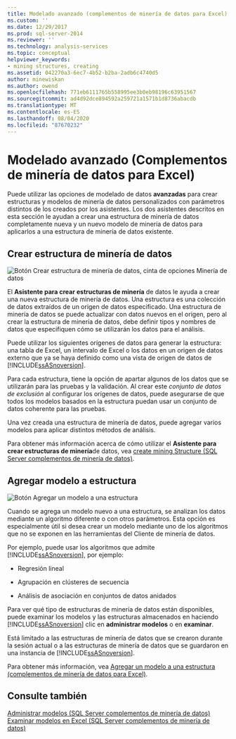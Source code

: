 ```yaml
---
title: Modelado avanzado (complementos de minería de datos para Excel) | Microsoft Docs
ms.custom: ''
ms.date: 12/29/2017
ms.prod: sql-server-2014
ms.reviewer: ''
ms.technology: analysis-services
ms.topic: conceptual
helpviewer_keywords:
- mining structures, creating
ms.assetid: 042270a3-6ec7-4b52-b2ba-2adb6c4740d5
author: minewiskan
ms.author: owend
ms.openlocfilehash: 771eb6111765b558995ee3b0eb98196c63951567
ms.sourcegitcommit: ad4d92dce894592a259721a1571b1d8736abacdb
ms.translationtype: MT
ms.contentlocale: es-ES
ms.lasthandoff: 08/04/2020
ms.locfileid: "87670232"
---
```

# <a name="advanced-modeling-data-mining-add-ins-for-excel"></a>Modelado avanzado (Complementos de minería de datos para Excel)
  Puede utilizar las opciones de modelado de datos **avanzadas** para crear estructuras y modelos de minería de datos personalizados con parámetros distintos de los creados por los asistentes. Los dos asistentes descritos en esta sección le ayudan a crear una estructura de minería de datos completamente nueva y un nuevo modelo de minería de datos para aplicarlos a una estructura de minería de datos existente.  
  
## <a name="create-mining-structure"></a>Crear estructura de minería de datos  
 ![Botón Crear estructura de minería de datos, cinta de opciones Minería de datos](media/dmc-createstruct.gif "Botón Crear estructura de minería de datos, cinta de opciones Minería de datos")  
  
 El **Asistente para crear estructuras de minería** de datos le ayuda a crear una nueva estructura de minería de datos. Una estructura es una colección de datos extraídos de un origen de datos especificado.  Una estructura de minería de datos se puede actualizar con datos nuevos en el origen, pero al crear la estructura de minería de datos, debe definir tipos y nombres de datos que especifiquen cómo se utilizarán los datos para el análisis.  
  
 Puede utilizar los siguientes orígenes de datos para generar la estructura: una tabla de Excel, un intervalo de Excel o los datos en un origen de datos externo que ya se haya definido como una vista de origen de datos de [!INCLUDE[ssASnoversion](../includes/ssasnoversion-md.md)].  
  
 Para cada estructura, tiene la opción de apartar algunos de los datos que se utilizarán para las pruebas y la validación. Al crear este *conjunto de datos de exclusión* al configurar los orígenes de datos, puede asegurarse de que todos los modelos basados en la estructura puedan usar un conjunto de datos coherente para las pruebas.  
  
 Una vez creada una estructura de minería de datos, puede agregar varios modelos para aplicar distintos métodos de análisis.  
  
 Para obtener más información acerca de cómo utilizar el **Asistente para crear estructuras de minería**de datos, vea [create mining Structure &#40;SQL Server complementos de minería de datos&#41;](create-mining-structure-sql-server-data-mining-add-ins.md).  
  
## <a name="add-model-to-structure"></a>Agregar modelo a estructura  
 ![Botón Agregar un modelo a una estructura](media/dmc-addmodel.gif "Botón Agregar un modelo a una estructura")  
  
 Cuando se agrega un modelo nuevo a una estructura, se analizan los datos mediante un algoritmo diferente o con otros parámetros. Esta opción es especialmente útil si desea crear un modelo mediante uno de los algoritmos que no se exponen en las herramientas del Cliente de minería de datos.  
  
 Por ejemplo, puede usar los algoritmos que admite [!INCLUDE[ssASnoversion](../includes/ssasnoversion-md.md)], por ejemplo:  
  
-   Regresión lineal  
  
-   Agrupación en clústeres de secuencia  
  
-   Análisis de asociación en conjuntos de datos anidados  
  
 Para ver qué tipo de estructuras de minería de datos están disponibles, puede examinar los modelos y las estructuras almacenados en haciendo [!INCLUDE[ssASnoversion](../includes/ssasnoversion-md.md)] clic en **administrar modelos** o en **examinar**.  
  
 Está limitado a las estructuras de minería de datos que se crearon durante la sesión actual o a las estructuras de minería de datos que se guardaron en una instancia de [!INCLUDE[ssASnoversion](../includes/ssasnoversion-md.md)].  
  
 Para obtener más información, vea [Agregar un modelo a una estructura &#40;complementos de minería de datos para Excel&#41;](add-model-to-structure-data-mining-add-ins-for-excel.md).  
  
## <a name="see-also"></a>Consulte también  
 [Administrar modelos &#40;SQL Server complementos de minería de datos&#41;](manage-models-sql-server-data-mining-add-ins.md)   
 [Examinar modelos en Excel &#40;SQL Server complementos de minería de datos&#41;](browsing-models-in-excel-sql-server-data-mining-add-ins.md)  
  
  
